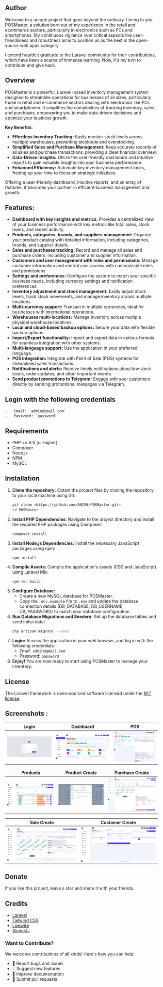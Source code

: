 ## Author 

Welcome to a unique project that goes beyond the ordinary. I bring to you POSMaster, a solution born out of my experience in the retail and ecommerce sectors, particularly in electronics such as PCs and smartphones. My continuous vigilance over critical aspects like user-friendliness and robustness aims to position us as the best in the open-source web apps category.

I extend heartfelt gratitude to the Laravel community for their contributions, which have been a source of immense learning. Now, it's my turn to contribute and give back.

## Overview 

POSMaster is a powerful, Laravel-based inventory management system designed to streamline operations for businesses of all sizes, particularly those in retail and e-commerce sectors dealing with electronics like PCs and smartphones. It simplifies the complexities of tracking inventory, sales, and purchases, empowering you to make data-driven decisions and optimize your business growth.

**Key Benefits:**

*   **Effortless Inventory Tracking:**  Easily monitor stock levels across multiple warehouses, preventing stockouts and overstocking.
*   **Simplified Sales and Purchase Management:**  Keep accurate records of all sales and purchase transactions, providing a clear financial overview.
*   **Data-Driven Insights:**  Utilize the user-friendly dashboard and intuitive reports to gain valuable insights into your business performance.
*   **Enhanced Efficiency:**  Automate key inventory management tasks, freeing up your time to focus on strategic initiatives.

Offering a user-friendly dashboard, intuitive reports, and an array of features, it becomes your partner in efficient business management and growth.

## Features:

- **Dashboard with key insights and metrics:**  Provides a centralized view of your business performance with key metrics like total sales, stock levels, and recent activity.
- **Products, categories, brands, and suppliers management:**  Organize your product catalog with detailed information, including categories, brands, and supplier details.
- **Sales and purchases tracking:**  Record and manage all sales and purchase orders, including customer and supplier information.
- **Customers and user management with roles and permissions:**  Manage customer information and control user access with customizable roles and permissions.
- **Settings and preferences:**  Configure the system to match your specific business needs, including currency settings and notification preferences.
- **Inventory adjustment and stock management:**  Easily adjust stock levels, track stock movements, and manage inventory across multiple locations.
- **Multi-currency support:**  Transact in multiple currencies, ideal for businesses with international operations.
- **Warehouses multi-locations:**  Manage inventory across multiple physical warehouse locations.
- **Local and cloud-based backup options:**  Secure your data with flexible backup options.
- **Import/Export functionality:**  Import and export data in various formats for seamless integration with other systems.
- **Multi-language support:**  Use the application in your preferred language.
- **POS integration:**  Integrate with Point of Sale (POS) systems for streamlined sales transactions.
- **Notifications and alerts:**  Receive timely notifications about low stock levels, order updates, and other important events.
- **Send product promotions to Telegram:**  Engage with your customers directly by sending promotional messages via Telegram.



## Login with the following credentials
    -   Email: `admin@gmail.com`
    -   Password: `password`

## Requirements

-   PHP >= 8.0 (or higher)
-   Composer
-   Node.js
-   NPM
-   MySQL

## Installation

1. **Clone the repository:** Obtain the project files by cloning the repository to your local machine using Git:
   ```bash
   git clone <https://github.com/ONI59/POSMaster.git>
   cd POSMaster
   ```
2. **Install PHP Dependencies:** Navigate to the project directory and install the required PHP packages using Composer:
   ```bash
   composer install
   ```
3. **Install Node.js Dependencies:** Install the necessary JavaScript packages using npm:
   ```bash
   npm install
   ```
4. **Compile Assets:** Compile the application's assets (CSS and JavaScript) using Laravel Mix:
   ```bash
   npm run build
   ```
5. **Configure Database:**
   *   Create a new MySQL database for POSMaster.
   *   Copy the `.env.example` file to `.env` and update the database connection details (DB_DATABASE, DB_USERNAME, DB_PASSWORD) to match your database configuration.
6. **Run Database Migrations and Seeders:** Set up the database tables and seed initial data:
   ```bash
   php artisan migrate --seed
   ```
7. **Login:** Access the application in your web browser, and log in with the following credentials:
    - Email: `admin@gmail.com`
    - Password: `password`
8. **Enjoy!** You are now ready to start using POSMaster to manage your inventory.

## License

The Laravel framework is open-sourced software licensed under the [MIT license](https://opensource.org/licenses/MIT).

## Screenshots : 

| Login | Dashboard | POS |
| --- | --- | --- |
| ![Login](screens/login.png) | ![Dashboard](screens/dashboard.png) | ![POS](screens/pos.png) |

| Products | Product Create | Purchase Create |
| --- | --- | --- |
| ![Products](screens/products.png) | ![Product Create](screens/product-modal.png) | ![Purchase Create](screens/purchase-create.png) |

| Sale Create | Customer Create |
| --- | --- |
| ![Sale Create](screens/sale-create.png) | ![Customer Create](screens/customer-modal.png) |


## Donate

If you like this project, leave a star and share it with your friends.

## Credits

-   [Laravel](https://laravel.com/)
-   [Tailwind CSS](https://tailwindcss.com/)
-   [Livewire](https://laravel-livewire.com/)
-   [AlpineJs](https://alpinejs.dev/)

### Want to Contribute?

We welcome contributions of all kinds! Here's how you can help:

- 🐛 Report bugs and issues
- 💡 Suggest new features
- 📖 Improve documentation
- 🔧 Submit pull requests



